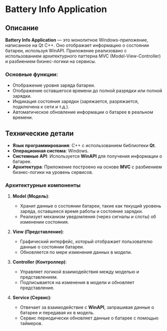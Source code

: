 # Battery Info Application

## Описание

**Battery Info Application** — это монолитное Windows-приложение, написанное на Qt C++. Оно отображает информацию о состоянии батареи, используя WinAPI. Приложение реализовано с использованием архитектурного паттерна MVC (Model-View-Controller) и разбиением бизнес-логики на сервисы.

### Основные функции:
- Отображение уровня заряда батареи.
- Отображение оставшегося времени до полной разрядки или полной зарядки.
- Индикация состояния зарядки (заряжается, разряжается, подключена к сети и т.д.).
- Автоматическое обновление информации о батарее в реальном времени.

## Технические детали

- **Язык программирования**: C++ с использованием библиотеки **Qt**.
- **Операционная система**: Windows.
- **Системные API**: Используется **WinAPI** для получения информации о батарее.
- **Архитектура**: Приложение построено на основе **MVC** с разбиением бизнес-логики на уровень сервисов.

### Архитектурные компоненты

1. **Model (Модель)**:
   - Хранит данные о состоянии батареи, такие как текущий уровень заряда, оставшееся время работы и состояние зарядки.
   - Реализует механизм уведомления (через сигналы и слоты) об изменении состояния.

2. **View (Представление)**:
   - Графический интерфейс, который отображает пользователю данные о состоянии батареи.
   - Обновляется по мере изменения данных в модели.

3. **Controller (Контроллер)**:
   - Управляет логикой взаимодействия между моделью и представлением.
   - Подписывается на изменения в модели и обновляет представление.

4. **Service (Сервис)**:
   - Отвечает за взаимодействие с **WinAPI**, запрашивая данные о батарее и передавая их в модель.
   - Сервис периодически обновляет данные о батарее с помощью таймеров.
